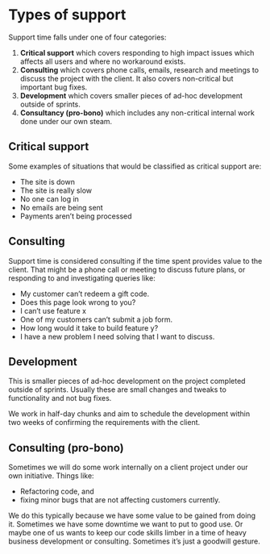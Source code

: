 # Types of support

Support time falls under one of four categories:

1. **Critical support** which covers responding to high impact issues which
  affects all users and where no workaround exists.
2. **Consulting** which covers phone calls, emails, research and meetings to
  discuss the project with the client. It also covers non-critical but important
  bug fixes.
3. **Development** which covers smaller pieces of ad-hoc development outside of
  sprints.
4. **Consultancy (pro-bono)** which includes any non-critical internal work done
  under our own steam.

## Critical support
Some examples of situations that would be classified as critical support are:

- The site is down
- The site is really slow
- No one can log in
- No emails are being sent
- Payments aren’t being processed

## Consulting
Support time is considered consulting if the time spent provides value to the
client. That might be a phone call or meeting to discuss future plans, or
responding to and investigating queries like:

- My customer can’t redeem a gift code.
- Does this page look wrong to you?
- I can’t use feature x
- One of my customers can’t submit a job form.
- How long would it take to build feature y?
- I have a new problem I need solving that I want to discuss.

## Development
This is smaller pieces of ad-hoc development on the project completed outside of
sprints. Usually these are small changes and tweaks to functionality and not bug
fixes.

We work in half-day chunks and aim to schedule the development within two weeks
of confirming the requirements with the client.

## Consulting (pro-bono)
Sometimes we will do some work internally on a client project under our own
initiative. Things like:

- Refactoring code, and
- fixing minor bugs that are not affecting customers currently.

We do this typically because we have some value to be gained from doing it.
Sometimes we have some downtime we want to put to good use. Or maybe one of us
wants to keep our code skills limber in a time of heavy business development or
consulting. Sometimes it’s just a goodwill gesture.
